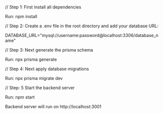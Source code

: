 // Step 1: First install all dependencies

Run: npm install

// Step 2: Create a .env file in the root directory and add your database URL:

DATABASE_URL="mysql://username:password@localhost:3306/database_name"

// Step 3: Next generate the prisma schema

Run: npx prisma generate

// Step 4: Next apply database migrations

Run: npx prisma migrate dev

// Step: 5 Start the backend server

Run: npm start

Backend server will run on http://localhost:3001
